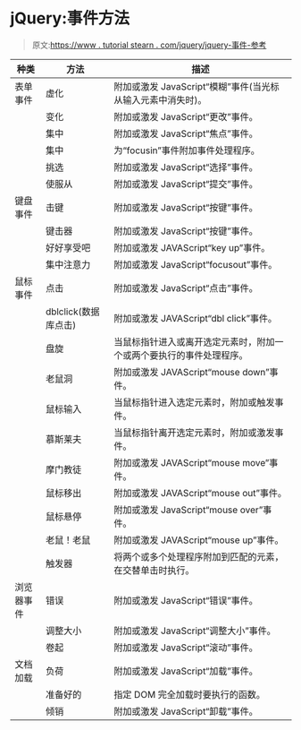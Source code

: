 # jQuery:事件方法

> 原文:[https://www . tutorial stearn . com/jquery/jquery-事件-参考](https://www.tutorialsteacher.com/jquery/jquery-event-reference)

| 种类 | 方法 | 描述 |
| --- | --- | --- |
| 表单事件 | 虚化 | 附加或激发 JavaScript“模糊”事件(当光标从输入元素中消失时)。 |
|  | 变化 | 附加或激发 JavaScript“更改”事件。 |
|  | 集中 | 附加或激发 JavaScript“焦点”事件。 |
|  | 集中 | 为“focusin”事件附加事件处理程序。 |
|  | 挑选 | 附加或激发 JavaScript“选择”事件。 |
|  | 使服从 | 附加或激发 JavaScript“提交”事件。 |
| 键盘事件 | 击键 | 附加或激发 JavaScript“按键”事件。 |
|  | 键击器 | 附加或激发 JavaScript“按键”事件。 |
|  | 好好享受吧 | 附加或激发 JAVAScript“key up”事件。 |
|  | 集中注意力 | 附加或激发 JavaScript“focusout”事件。 |
| 鼠标事件 | 点击 | 附加或激发 JavaScript“点击”事件。 |
|  | dblclick(数据库点击) | 附加或激发 JAVAScript“dbl click”事件。 |
|  | 盘旋 | 当鼠标指针进入或离开选定元素时，附加一个或两个要执行的事件处理程序。 |
|  | 老鼠洞 | 附加或激发 JAVAScript“mouse down”事件。 |
|  | 鼠标输入 | 当鼠标指针进入选定元素时，附加或触发事件。 |
|  | 慕斯莱夫 | 当鼠标指针离开选定元素时，附加或激发事件。 |
|  | 摩门教徒 | 附加或激发 JAVAScript“mouse move”事件。 |
|  | 鼠标移出 | 附加或激发 JAVAScript“mouse out”事件。 |
|  | 鼠标悬停 | 附加或激发 JavaScript“mouse over”事件。 |
|  | 老鼠！老鼠 | 附加或激发 JAVAScript“mouse up”事件。 |
|  | 触发器 | 将两个或多个处理程序附加到匹配的元素，在交替单击时执行。 |
| 浏览器事件 | 错误 | 附加或激发 JavaScript“错误”事件。 |
|  | 调整大小 | 附加或激发 JavaScript“调整大小”事件。 |
|  | 卷起 | 附加或激发 JavaScript“滚动”事件。 |
| 文档加载 | 负荷 | 附加或激发 JavaScript“加载”事件。 |
|  | 准备好的 | 指定 DOM 完全加载时要执行的函数。 |
|  | 倾销 | 附加或激发 JavaScript“卸载”事件。 |